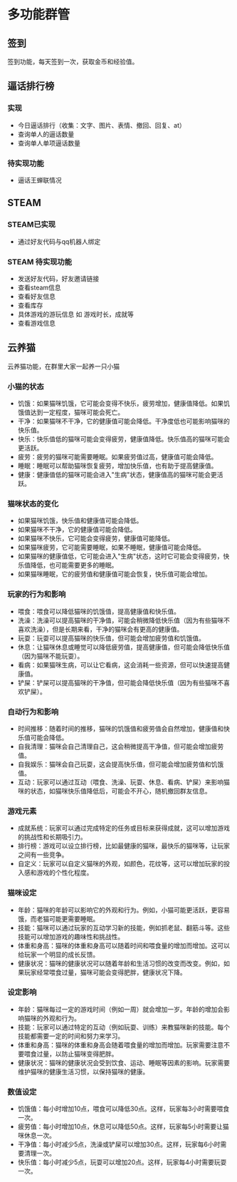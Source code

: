 # 多功能群管

## 签到

签到功能，每天签到一次，获取金币和经验值。

## 逼话排行榜

### 实现

- 今日逼话排行（收集：文字、图片、表情、撤回、回复、at）
- 查询单人的逼话数量
- 查询单人单项逼话数量

### 待实现功能

- 逼话王蝉联情况

## STEAM

### STEAM已实现

- 通过好友代码与qq机器人绑定

### STEAM 待实现功能

- 发送好友代码，好友邀请链接
- 查看steam信息
- 查看好友信息
- 查看库存
- 具体游戏的游玩信息 如 游戏时长，成就等
- 查看游戏信息

## 云养猫

云养猫功能，在群里大家一起养一只小猫

### 小猫的状态

- 饥饿：如果猫咪饥饿，它可能会变得不快乐，疲劳增加，健康值降低。如果饥饿值达到一定程度，猫咪可能会死亡。
- 干净：如果猫咪不干净，它的健康值可能会降低。干净度低也可能影响猫咪的快乐值。
- 快乐：快乐值低的猫咪可能会变得疲劳，健康值降低。快乐值高的猫咪可能会更活跃。
- 疲劳：疲劳的猫咪可能需要睡眠。如果疲劳值过高，健康值可能会降低。
- 睡眠：睡眠可以帮助猫咪恢复疲劳，增加快乐值，也有助于提高健康值。
- 健康：健康值低的猫咪可能会进入"生病"状态，健康值高的猫咪可能会更活跃。

### 猫咪状态的变化

- 如果猫咪饥饿，快乐值和健康值可能会降低。
- 如果猫咪不干净，它的健康值可能会降低。
- 如果猫咪不快乐，它可能会变得疲劳，健康值可能降低。
- 如果猫咪疲劳，它可能需要睡眠，如果不睡眠，健康值可能会降低。
- 如果猫咪的健康值低，它可能会进入"生病"状态，这时它可能会变得疲劳，快乐值降低，也可能需要更多的睡眠。
- 如果猫咪睡眠，它的疲劳值和健康值可能会恢复，快乐值可能会增加。

### 玩家的行为和影响

- 喂食：喂食可以降低猫咪的饥饿值，提高健康值和快乐值。
- 洗澡：洗澡可以提高猫咪的干净值，可能会稍微降低快乐值（因为有些猫咪不喜欢洗澡），但是长期来看，干净的猫咪会有更高的健康值。
- 玩耍：玩耍可以提高猫咪的快乐值，但可能会增加疲劳值和饥饿值。
- 休息：让猫咪休息或睡觉可以降低疲劳值，提高健康值，但可能会降低快乐值（因为猫咪不能玩耍）。
- 看病：如果猫咪生病，可以让它看病，这会消耗一些资源，但可以快速提高健康值。
- 铲屎：铲屎可以提高猫咪的干净值，但可能会降低快乐值（因为有些猫咪不喜欢铲屎）。

### 自动行为和影响

- 时间推移：随着时间的推移，猫咪的饥饿值和疲劳值会自然增加，健康值和快乐值可能会降低。
- 自我清理：猫咪会自己清理自己，这会稍微提高干净值，但可能会增加疲劳值。
- 自我娱乐：猫咪会自己玩耍，这会提高快乐值，但可能会增加疲劳值和饥饿值。
- 互动：玩家可以通过互动（喂食、洗澡、玩耍、休息、看病、铲屎）来影响猫咪的状态，如猫咪快乐值降低后，可能会不开心，随机撤回群友信息。

### 游戏元素

- 成就系统：玩家可以通过完成特定的任务或目标来获得成就，这可以增加游戏的挑战性和长期吸引力。
- 排行榜：游戏可以设立排行榜，比如最健康的猫咪，最快乐的猫咪等，让玩家之间有一些竞争。
- 自定义：玩家可以自定义猫咪的外观，如颜色，花纹等，这可以增加玩家的投入感和游戏的个性化程度。

### 猫咪设定

- 年龄：猫咪的年龄可以影响它的外观和行为。例如，小猫可能更活跃，更容易饿，而老猫可能更需要睡眠。
- 技能：猫咪可以通过玩家的互动学习新的技能，例如抓老鼠、翻筋斗等。这些技能可以增加游戏的趣味性和挑战性。
- 体重和身高：猫咪的体重和身高可以随着时间和喂食量的增加而增加。这可以给玩家一个明显的成长反馈。
- 健康状况：猫咪的健康状况可以随着年龄和生活习惯的改变而改变。例如，如果玩家经常喂食过量，猫咪可能会变得肥胖，健康状况下降。

### 设定影响

- 年龄：猫咪每过一定的游戏时间（例如一周）就会增加一岁。年龄的增加会影响猫咪的外观和行为。
- 技能：玩家可以通过特定的互动（例如玩耍、训练）来教猫咪新的技能。每个技能都需要一定的时间和努力来学习。
- 体重和身高：猫咪的体重和身高会随着喂食量的增加而增加。玩家需要注意不要喂食过量，以防止猫咪变得肥胖。
- 健康状况：猫咪的健康状况会受到饮食、运动、睡眠等因素的影响。玩家需要维护猫咪的健康生活习惯，以保持猫咪的健康。

### 数值设定

- 饥饿值：每小时增加10点，喂食可以降低30点。这样，玩家每3小时需要喂食一次。
- 疲劳值：每小时增加10点，休息可以降低50点。这样，玩家每5小时需要让猫咪休息一次。
- 干净值：每小时减少5点，洗澡或铲屎可以增加30点。这样，玩家每6小时需要清理一次。
- 快乐值：每小时减少5点，玩耍可以增加20点。这样，玩家每4小时需要玩耍一次。
